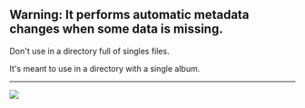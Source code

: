 ## Warning: It performs automatic metadata changes when some data is missing.

Don't use in a directory full of singles files.

It's meant to use in a directory with a single album.

---

![](https://i.imgur.com/fwKspFY.jpg)